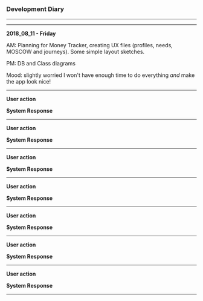 ### Development Diary
___
___

**2018_08_11 - Friday**

AM: Planning for Money Tracker, creating UX files (profiles, needs, MOSCOW and journeys).  Some simple layout sketches.

PM: DB and Class diagrams

Mood: slightly worried I won't have enough time to do everything _and_ make the app look nice!
***

**User action**


**System Response**

***
**User action**


**System Response**

***
**User action**


**System Response**

***
**User action**


**System Response**

***
**User action**


**System Response**

***
**User action**


**System Response**

***
**User action**


**System Response**

***
